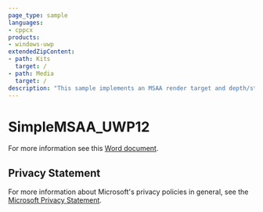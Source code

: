 ```yaml
---
page_type: sample
languages:
- cppcx
products:
- windows-uwp
extendedZipContent:
- path: Kits
  target: /
- path: Media
  target: /
description: "This sample implements an MSAA render target and depth/stencil buffer for a 3D scene using DirectX 12 in a Universal Windows Platform (UWP) app."
---
```


# SimpleMSAA_UWP12

For more information see this [Word document](https://github.com/microsoft/Xbox-ATG-Samples/blob/master/UWPSamples/IntroGraphics/SimpleMSAA_UWP12/Readme.docx).

## Privacy Statement

For more information about Microsoft's privacy policies in general, see the [Microsoft Privacy Statement](https://privacy.microsoft.com/privacystatement/).
